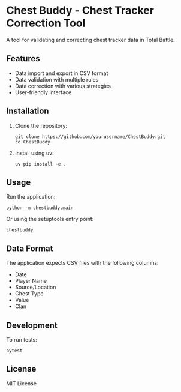 # Chest Buddy - Chest Tracker Correction Tool

A tool for validating and correcting chest tracker data in Total Battle.

## Features

- Data import and export in CSV format
- Data validation with multiple rules
- Data correction with various strategies
- User-friendly interface

## Installation

1. Clone the repository:
   ```
   git clone https://github.com/yourusername/ChestBuddy.git
   cd ChestBuddy
   ```

2. Install using uv:
   ```
   uv pip install -e .
   ```

## Usage

Run the application:

```
python -m chestbuddy.main
```

Or using the setuptools entry point:

```
chestbuddy
```

## Data Format

The application expects CSV files with the following columns:
- Date
- Player Name
- Source/Location
- Chest Type
- Value
- Clan

## Development

To run tests:

```
pytest
```

## License

MIT License
